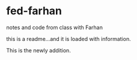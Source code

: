 # fed-farhan
notes and code from class with Farhan

this is a readme...and it is loaded with information.


This is the newly addition.

